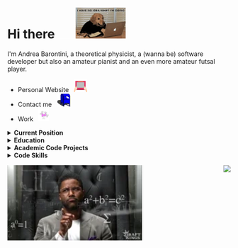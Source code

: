 # Hi there <img src="https://raw.githubusercontent.com/andreab1997/andreab1997/master/assets/spacer.png" width="40"/><img src="https://raw.githubusercontent.com/andreab1997/andreab1997/master/assets/logo.gif" height="70"/> 

I'm Andrea Barontini, a theoretical physicist, a (wanna be) software developer but also an amateur pianist and an even more amateur futsal player. 

- Personal Website &nbsp; <a href="http://andreab1997.github.io"><img
  src="https://raw.githubusercontent.com/andreab1997/andreab1997/master/assets/website.gif"
  height="30"/></a>
- Contact me &nbsp; <a href="mailto:andrea.barontini@mi.infn.it"><img
  src="https://raw.githubusercontent.com/andreab1997/andreab1997/master/assets/email.gif"
  height="30"/></a>
- Work &nbsp; <a href="https://www.linkedin.com/in/andrea-barontini/"><img
  src="https://raw.githubusercontent.com/andreab1997/andreab1997/master/assets/work.gif"
  height="30"/></a>

<details>
    <summary> <b> Current Position </b> </summary>

## Current Position

```yaml
position: PhD
supervisor: S. Forte
start_date: November, 2021
institutions:
  university: Università degli Studi di Milano
  affiliation: INFN
  team: N3PDF
  collaboration: NNPDF
```

<p align="center">
  <a href="https://www.unimi.it/en"> <img src="https://raw.githubusercontent.com/andreab1997/andreab1997/master/assets/unimi_banner.png" height="60" alt="University of Milan" /> </a>
  <img src="https://raw.githubusercontent.com/andreab1997/andreab1997/master/assets/spacer.png" width="40" />
  <a href="https://www.mi.infn.it/it/"> <img src="https://raw.githubusercontent.com/andreab1997/andreab1997/master/assets/infn_logo.png" height="60" alt="INFN" /> </a>
  <img src="https://raw.githubusercontent.com/andreab1997/andreab1997/master/assets/spacer.png" width="40" />
  <a href="http://n3pdf.mi.infn.it/"> <img src="https://raw.githubusercontent.com/andreab1997/andreab1997/master/assets/n3pdf_logo.png" height="60" alt="N3PDF" /> </a>
  <img src="https://raw.githubusercontent.com/andreab1997/andreab1997/master/assets/spacer.png" width="40" />
  <a href="http://nnpdf.mi.infn.it/"> <img src="https://raw.githubusercontent.com/andreab1997/andreab1997/master/assets/nnpdf_logo.png" height="30" alt="NNPDF" /> </a>
</p>
</details>
<details>
    <summary> <b> Education </b> </summary>

## Education

```yaml
Master:
  title: Master Degree in Theoretical Physics
  university: Sapienza University of Rome
  grade: 110 cum laude
  start-date: September 2019
  finish-date: October 2021
  thesis:
    title: Mass logarithms effects in Deep Inelastic Scattering and their resummation to all orders
    supervisor: M. Bonvini

Bachelor:
  title: Bachelor Degree in Physics
  university: Sapienza University of Rome
  grade: 110 cum laude
  start-date: September 2016
  finish-date: October 2019
```

<p align="center">
  <a href="https://www.uniroma1.it/en/pagina-strutturale/home"> <img src="https://raw.githubusercontent.com/andreab1997/andreab1997/master/assets/sapienza.png" height="100" alt="Sapienza University of Rome" /> </a>
</p>

</details>
<details>
    <summary> <b> Academic Code Projects </b> </summary>

## Academic Code Projects

```yaml
name: Pineko - pineAPPL + EKO
subject:
  area: physics
  topic: HEP - QCD
supervisor: S. Forte
collaborators:
  - A. Candido
  - F. Hekhorn
description: |
  WIP
```
<p align="center">
    <a href="https://github.com/NNPDF/pineko"> <img src="https://raw.githubusercontent.com/NNPDF/pineko/master/docs/source/img/Logo.png" height="120" alt="pineko" /> </a>
</p>

</details>
<details>
    <summary> <b> Code Skills </b> </summary>

### Languages

- high level: <a href="https://www.python.org/"> <img src="https://raw.githubusercontent.com/andreab1997/andreab1997/master/assets/code/python.png" height="15" /> </a> 
- low level: <a href="https://en.wikipedia.org/wiki/C_programming_language"> <img src="https://raw.githubusercontent.com/andreab1997/andreab1997/master/assets/code/c.png" height="20" /> </a> <a href="https://www.isocpp.org/"> <img src="https://raw.githubusercontent.com/andreab1997/andreab1997/master/assets/code/cpp.png" height="20" /> </a> 

### Data (with <a href="https://www.python.org/"> <img src="https://raw.githubusercontent.com/andreab1997/andreab1997/master/assets/code/python.png" height="15" /> </a>)

- calc: <a href="https://numpy.org/"> <img src="https://raw.githubusercontent.com/andreab1997/andreab1997/master/assets/code/numpy.png" height="20" /> </a> <a href="https://scipy.org/"> <img src="https://raw.githubusercontent.com/andreab1997/andreab1997/master/assets/code/scipy.png" height="20" /> </a> <a href="https://pandas.pydata.org/"> <img src="https://raw.githubusercontent.com/andreab1997/andreab1997/master/assets/code/pandas.png" height="20" /> </a> <a href="https://scikit-learn.org/"> <img src="https://raw.githubusercontent.com/andreab1997/andreab1997/master/assets/code/scikit-learn.png" height="20" /> </a>
- viz: <a href="https://matplotlib.org/"> <img src="https://raw.githubusercontent.com/andreab1997/andreab1997/master/assets/code/matplotlib.png" height="20" /> </a> <a href="https://seaborn.pydata.org/"> <img src="https://raw.githubusercontent.com/andreab1997/andreab1997/master/assets/code/seaborn.png" height="20" /> </a> <a href="https://plotly.com/"> <img src="https://raw.githubusercontent.com/andreab1997/andreab1997/master/assets/code/plotly.png" height="20" /> </a>
- more: <a href="https://jupyter.org/"> <img src="https://raw.githubusercontent.com/andreab1997/andreab1997/master/assets/code/jupyter.png" height="20" /> </a>

### Web

- languages: <a href="https://www.w3.org/html/"> <img src="https://raw.githubusercontent.com/andreab1997/andreab1997/master/assets/code/html.png" height="20" /> </a>  <a href="https://www.sqlite.org/"> <img src="https://raw.githubusercontent.com/andreab1997/andreab1997/master/assets/code/sqlite.svg" height="20" /> </a>

### System

- os: <a href="https://ubuntu.com/"> <img src="https://raw.githubusercontent.com/andreab1997/andreab1997/master/assets/code/ubuntu.png" height="20" /> </a> <a href="https://www.archlinux.org/"> <img src="https://raw.githubusercontent.com/andreab1997/andreab1997/master/assets/code/arch.png" height="20" /> </a> <a href="https://www.debian.org/"> <img src="https://raw.githubusercontent.com/andreab1997/andreab1997/master/assets/code/debian.png" height="20" /> </a>
- shell: <a href="https://www.gnu.org/software/bash/"> <img src="https://raw.githubusercontent.com/andreab1997/andreab1997/master/assets/code/bash.png" height="20" /> </a>

### More

- versioning: <a href="https://git-scm.com/"> <img src="https://raw.githubusercontent.com/andreab1997/andreab1997/master/assets/code/git.png" height="20" /> </a> <a href="https://github.com/"> <img src="https://raw.githubusercontent.com/andreab1997/andreab1997/master/assets/code/github.png" height="20" /> </a> <a href="https://gitlab.com/"> <img src="https://raw.githubusercontent.com/andreab1997/andreab1997/master/assets/code/gitlab.png" height="20" /> </a>
- text: <a href="https://www.latex-project.org/"> <img src="https://raw.githubusercontent.com/andreab1997/andreab1997/master/assets/code/latex.png" height="20" /> </a> <a href="https://github.com/AleCandido/AleCandido/blob/master/README.md"> <img src="https://raw.githubusercontent.com/andreab1997/andreab1997/master/assets/code/readme.png" height="20" /> </a>
- calc: <a href="https://www.wolfram.com/mathematica/"> <img src="https://raw.githubusercontent.com/andreab1997/andreab1997/master/assets/code/mathematica.png" height="20" /> </a>
- _if really needed..._: <a href="https://www.microsoft.com/en-us/windows/"> <img src="https://raw.githubusercontent.com/andreab1997/andreab1997/master/assets/code/windows.png" height="20" /> </a> <a href="https://docs.microsoft.com/en-us/windows/wsl/"> <img src="https://raw.githubusercontent.com/andreab1997/andreab1997/master/assets/code/wsl.png" height="20" /> </a> <a href="https://www.office.com/"> <img src="https://raw.githubusercontent.com/andreab1997/andreab1997/master/assets/code/office.png" height="20" /> </a>


<a href="https://github.com/anuraghazra/github-readme-stats"> <img src="https://github-readme-stats.vercel.app/api/top-langs/?username=andreab1997"/> </a>

</details>

<p>
<a href="https://andreab1997.github.io">
  <img src="https://raw.githubusercontent.com/andreab1997/andreab1997/master/assets/stats.gif" height="170" />
</a>

<a href="https://github.com/anuraghazra/github-readme-stats">
  <img align="right" src="https://github-readme-stats.vercel.app/api?username=andreab1997&show_icons=true" />
</a>
</p>

